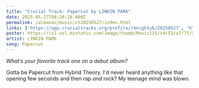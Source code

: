 ```yaml
---
title: "Crucial Track: Papercut by LINKIN PARK"
date: 2025-05-27T08:20:28.000Z
permalink: /almanac/music/ct20250527/index.html
links: ['https://app.crucialtracks.org/profile/rknightuk/20250527', 'https://music.apple.com/us/album/papercut/590431776?i=590431777', 'https://song.link/i/590431777']
poster: https://is1-ssl.mzstatic.com/image/thumb/Music115/v4/53/a7/7f/53a77fab-c54c-a57b-8130-248fc12d0c80/093624948995.jpg/600x600bb.jpg
artist: LINKIN PARK
song: Papercut
---
```


_What’s your favorite track one on a debut album?_

Gotta be Papercut from Hybrid Theory. I'd never heard anything like that opening few seconds and then rap _and_ rock? My teenage mind was blown.
